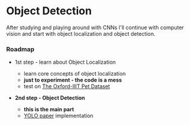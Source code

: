 # Object Detection

After studying and playing around with CNNs I'll continue with computer vision and start with object localization and object detection.

### Roadmap
* 1st step - learn about Object Localization
    * learn core concepts of object localization
    * **just to experiment - the code is a mess**
    * test on [The Oxford-IIIT Pet Dataset](https://www.kaggle.com/devdgohil/the-oxfordiiit-pet-dataset)


* **2nd step - Object Detection**
    * **this is the main part**
    * [YOLO paper](https://arxiv.org/abs/1506.02640) implementation
